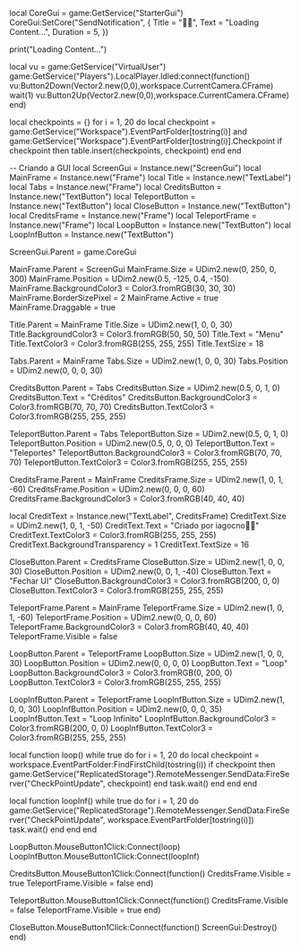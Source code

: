 local CoreGui = game:GetService("StarterGui")
CoreGui:SetCore("SendNotification", {
    Title = "🗿🍷",
    Text = "Loading Content...",
    Duration = 5,
})

print("Loading Content...")

local vu = game:GetService("VirtualUser")
game:GetService("Players").LocalPlayer.Idled:connect(function()
    vu:Button2Down(Vector2.new(0,0),workspace.CurrentCamera.CFrame)
    wait(1)
    vu:Button2Up(Vector2.new(0,0),workspace.CurrentCamera.CFrame)
end)

local checkpoints = {}
for i = 1, 20 do
    local checkpoint = game:GetService("Workspace").EventPartFolder[tostring(i)] and game:GetService("Workspace").EventPartFolder[tostring(i)].Checkpoint
    if checkpoint then
        table.insert(checkpoints, checkpoint)
    end
end

-- Criando a GUI
local ScreenGui = Instance.new("ScreenGui")
local MainFrame = Instance.new("Frame")
local Title = Instance.new("TextLabel")
local Tabs = Instance.new("Frame")
local CreditsButton = Instance.new("TextButton")
local TeleportButton = Instance.new("TextButton")
local CloseButton = Instance.new("TextButton")
local CreditsFrame = Instance.new("Frame")
local TeleportFrame = Instance.new("Frame")
local LoopButton = Instance.new("TextButton")
local LoopInfButton = Instance.new("TextButton")

ScreenGui.Parent = game.CoreGui

MainFrame.Parent = ScreenGui
MainFrame.Size = UDim2.new(0, 250, 0, 300)
MainFrame.Position = UDim2.new(0.5, -125, 0.4, -150)
MainFrame.BackgroundColor3 = Color3.fromRGB(30, 30, 30)
MainFrame.BorderSizePixel = 2
MainFrame.Active = true
MainFrame.Draggable = true

Title.Parent = MainFrame
Title.Size = UDim2.new(1, 0, 0, 30)
Title.BackgroundColor3 = Color3.fromRGB(50, 50, 50)
Title.Text = "Menu"
Title.TextColor3 = Color3.fromRGB(255, 255, 255)
Title.TextSize = 18

Tabs.Parent = MainFrame
Tabs.Size = UDim2.new(1, 0, 0, 30)
Tabs.Position = UDim2.new(0, 0, 0, 30)

CreditsButton.Parent = Tabs
CreditsButton.Size = UDim2.new(0.5, 0, 1, 0)
CreditsButton.Text = "Créditos"
CreditsButton.BackgroundColor3 = Color3.fromRGB(70, 70, 70)
CreditsButton.TextColor3 = Color3.fromRGB(255, 255, 255)

TeleportButton.Parent = Tabs
TeleportButton.Size = UDim2.new(0.5, 0, 1, 0)
TeleportButton.Position = UDim2.new(0.5, 0, 0, 0)
TeleportButton.Text = "Teleportes"
TeleportButton.BackgroundColor3 = Color3.fromRGB(70, 70, 70)
TeleportButton.TextColor3 = Color3.fromRGB(255, 255, 255)

CreditsFrame.Parent = MainFrame
CreditsFrame.Size = UDim2.new(1, 0, 1, -60)
CreditsFrame.Position = UDim2.new(0, 0, 0, 60)
CreditsFrame.BackgroundColor3 = Color3.fromRGB(40, 40, 40)

local CreditText = Instance.new("TextLabel", CreditsFrame)
CreditText.Size = UDim2.new(1, 0, 1, -50)
CreditText.Text = "Criado por iagocno🗿🍷"
CreditText.TextColor3 = Color3.fromRGB(255, 255, 255)
CreditText.BackgroundTransparency = 1
CreditText.TextSize = 16

CloseButton.Parent = CreditsFrame
CloseButton.Size = UDim2.new(1, 0, 0, 30)
CloseButton.Position = UDim2.new(0, 0, 1, -40)
CloseButton.Text = "Fechar UI"
CloseButton.BackgroundColor3 = Color3.fromRGB(200, 0, 0)
CloseButton.TextColor3 = Color3.fromRGB(255, 255, 255)

TeleportFrame.Parent = MainFrame
TeleportFrame.Size = UDim2.new(1, 0, 1, -60)
TeleportFrame.Position = UDim2.new(0, 0, 0, 60)
TeleportFrame.BackgroundColor3 = Color3.fromRGB(40, 40, 40)
TeleportFrame.Visible = false

LoopButton.Parent = TeleportFrame
LoopButton.Size = UDim2.new(1, 0, 0, 30)
LoopButton.Position = UDim2.new(0, 0, 0, 0)
LoopButton.Text = "Loop"
LoopButton.BackgroundColor3 = Color3.fromRGB(0, 200, 0)
LoopButton.TextColor3 = Color3.fromRGB(255, 255, 255)

LoopInfButton.Parent = TeleportFrame
LoopInfButton.Size = UDim2.new(1, 0, 0, 30)
LoopInfButton.Position = UDim2.new(0, 0, 0, 35)
LoopInfButton.Text = "Loop Infinito"
LoopInfButton.BackgroundColor3 = Color3.fromRGB(200, 0, 0)
LoopInfButton.TextColor3 = Color3.fromRGB(255, 255, 255)

local function loop()
    while true do
        for i = 1, 20 do
            local checkpoint = workspace.EventPartFolder:FindFirstChild(tostring(i))
            if checkpoint then
                game:GetService("ReplicatedStorage").RemoteMessenger.SendData:FireServer("CheckPointUpdate", checkpoint)
            end
            task.wait()
        end
    end
end

local function loopInf()
    while true do
        for i = 1, 20 do
            game:GetService("ReplicatedStorage").RemoteMessenger.SendData:FireServer("CheckPointUpdate", workspace.EventPartFolder[tostring(i)])
            task.wait()
        end
    end
end

LoopButton.MouseButton1Click:Connect(loop)
LoopInfButton.MouseButton1Click:Connect(loopInf)

CreditsButton.MouseButton1Click:Connect(function()
    CreditsFrame.Visible = true
    TeleportFrame.Visible = false
end)

TeleportButton.MouseButton1Click:Connect(function()
    CreditsFrame.Visible = false
    TeleportFrame.Visible = true
end)

CloseButton.MouseButton1Click:Connect(function()
    ScreenGui:Destroy()
end)
